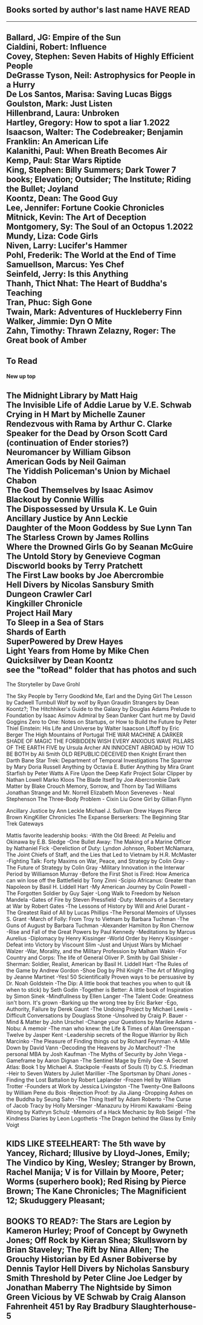 ## Books sorted by author's last name HAVE READ 
----
Ballard, JG: Empire of the Sun  
Cialdini, Robert: Influence  
Covey, Stephen: Seven Habits of Highly Efficient People  
DeGrasse Tyson, Neil: Astrophysics for People in a Hurry  
De Los Santos, Marisa: Saving Lucas Biggs  
Goulston, Mark: Just Listen  
Hillenbrand, Laura: Unbroken  
Hartley, Gregory: How to spot a liar 1.2022    
Isaacson, Walter: The Codebreaker; Benjamin Franklin: An American Life  
Kalanithi, Paul: When Breath Becomes Air  
Kemp, Paul: Star Wars Riptide  
King, Stephen: Billy Summers; Dark Tower 7 books; Elevation; Outsider; The Institute; Riding the Bullet; Joyland     
Koontz, Dean: The Good Guy  
Lee, Jennifer: Fortune Cookie Chronicles  
Mitnick, Kevin: The Art of Deception  
Montgomery, Sy: The Soul of an Octopus 1.2022  
Mundy, Liza: Code Girls  
Niven, Larry: Lucifer's Hammer  
Pohl, Frederik: The World at the End of Time  
Samuellson, Marcus: Yes Chef  
Seinfeld, Jerry: Is this Anything  
Thanh, Thict Nhat: The Heart of Buddha's Teaching  
Tran, Phuc: Sigh Gone  
Twain, Mark: Adventures of Huckleberry Finn
Walker, Jimmie: Dyn O Mite  
Zahn, Timothy: Thrawn
Zelazny, Roger: The Great book of Amber  
---------
## To Read  

#### New up top  
The Midnight Library by Matt Haig  
The Invisible Life of Addie Larue by V.E. Schwab  
Crying in H Mart by Michelle Zauner  
Rendezvous with Rama by Arthur C. Clarke  
Speaker for the Dead by Orson Scott Card (continuation of Ender stories?)  
Neuromancer by William Gibson  
American Gods by Neil Gaiman  
The Yiddish Policeman's Union by Michael Chabon  
The God Themselves by Isaac Asimov  
Blackout by Connie Willis  
The Dispossessed by Ursula K. Le Guin  
Ancillary Justice by Ann Leckie  
Daughter of the Moon Goddess by Sue Lynn Tan  
The Starless Crown by James Rollins  
Where the Drowned Girls Go by Seanan McGuire  
The Untold Story by Genevieve Cogman  
Discworld books by Terry Pratchett  
The First Law books by Joe Abercrombie  
Hell Divers by Nicolas Sansbury Smith  
Dungeon Crawler Carl  
Kingkiller Chronicle  
Project Hail Mary  
To Sleep in a Sea of Stars  
Shards of Earth  
SuperPowered by Drew Hayes  
Light Years from Home by Mike Chen  
Quicksilver by Dean Koontz    
see the "toRead" folder that has photos and such  
----
The Storyteller by Dave Grohl

The Sky People by Terry Goodkind
Me, Earl and the Dying Girl
The Lesson by Cadwell Turnbull
Wolf by wolf  by Ryan Graudin
Strangers by Dean Koontz?;
The Hitchhiker's Guide to the Galaxy by Douglas Adams
Prelude to Foundation by Isaac Asimov
Admiral by Sean Danker
Cant hurt me by David Goggins
Zero to One: Notes on Startups, or How to Build the Future by Peter Thiel
Einstein: His Life and Universe by Walter Isaacson
Liftoff by Eric Berger
The High Mountains of Portugal
THE WAR MACHINE
A DARKER SHADE OF MAGIC
THE FORBIDDEN WISH
EVERY ANXIOUS WAVE
PILLARS OF THE EARTH
FIVE by Ursula Archer
AN INNOCENT ABROAD by
HOW TO BE BOTH by Ali Smith
OLD REPUBLIC:DECEIVED then Knight Errant then Darth Bane
Star Trek: Department of Temporal Investigations
The Sparrow by Mary Doria Russell
Anything by Octavia E. Butler
Anything by Mira Grant
Starfish by Peter Watts
A Fire Upon the Deep
Kafir Project
Solar Clipper by Nathan Lowell
Marko Kloos
The Blade Itself by Joe Abercrombie
Dark Matter by Blake Crouch
Memory, Sorrow, and Thorn by Tad Williams
Jonathan Strange and Mr. Norrell
Elizabeth Moon
Seveneves - Neal Stephenson
The Three-Body Problem - Cixin Liu
Gone Girl by Gillian Flynn

Ancillary Justice by Ann Leckle
Michael J. Sullivan
Drew Hayes
Pierce Brown
KingKiller Chronicles
The Expanse
Berserkers: The Beginning
Star Trek Gateways

Mattis favorite leadership books:
-With the Old Breed: At Peleliu and Okinawa by E.B. Sledge
-One Bullet Away: The Making of a Marine Officer by Nathaniel Fick
-Dereliction of Duty: Lyndon Johnson, Robert McNamara, The Joint Chiefs of Staff, and the Lies that Led to Vietnam by H.R. McMaster
-Fighting Talk: Forty Maxims on War, Peace, and Strategy by Colin Gray
-The Future of Strategy by Colin Gray
-Military Innovation in the Interwar Period by Williamson Murray
-Before the First Shot is Fired: How America can win lose off the Battlefield by Tony Zinni
-Scipio Africanus: Greater than Napoleon by Basil H. Liddell Hart
-My American Journey by Colin Powell
-The Forgotten Soldier by Guy Sajer
-Long Walk to Freedom by Nelson Mandela
-Gates of Fire by Steven Pressfield
-Duty: Memoirs of a Secretary at War by Robert Gates
-The Lessons of History by Will and Ariel Durant
-The Greatest Raid of All by Lucas Phillips
-The Personal Memoirs of Ulysses S. Grant
-March of Folly: From Troy to Vietnam by Barbara Tuchman
-The Guns of August by Barbara Tuchman
-Alexander Hamilton by Ron Chernow
-Rise and Fall of the Great Powers by Paul Kennedy
-Meditations by Marcus Aurelius
-Diplomacy by Henry Kissinger
-World Order by Henry Kissinger
-Defeat into Victory by Viscount Slim
-Just and Unjust Wars by Michael Walzer
-War, Morality, and the Military Profession by Malham Wakin
-For Country and Corps: The life of General Oliver P. Smith by Gail Shisler
-Sherman: Soldier, Realist, American by Basil H. Liddell Hart
-The Rules of the Game by Andrew Gordon
-Shoe Dog by Phil Knight
-The Art of Mingling by Jeanne Martinet
-Yes! 50 Scientifically Proven ways to be persuasive by Dr. Noah Goldstein
-The Dip: A little book that teaches you when to quit (& when to stick) by Seth Godin
-Together is Better: A little book of Inspiration by Simon Sinek
-Mindfullness by Ellen Langer
-The Talent Code: Greatness isn't born.  It's grown
-Barking up the wrong tree by Eric Barker
-Ego, Authority, Failure by Derek Gaunt
-The Undoing Project by Michael Lewis
-Difficult Conversations by Douglass Stone
-Unsolved by Craig P. Bauer
-Mind & Matter by John Urschel
-Change your Questions by Marilee Adams
-Nobu: A memoir
-The man who knew: the Life & Times of Alan Greenspan
-Twelve by Jasper Kent
-Leadership secrets of the Rogue Warrior by Rich Marcinko
-The Pleasure of Finding things out by Richard Feynman
-A Mile Down by David Vann
-Decoding the Heavens by Jo Marchout?
-The personal MBA by Josh Kaufman
-The Myths of Security by John Viega
-Gameframe by Aaron Dignan
-The Sentinel Mage by Emily Gee
-A Secret Atlas: Book 1 by Michael A. Stackpole
-Feasts of Souls (1) by C.S. Friedman
-Heir to Seven Waters by Juliet Marillier
-The Sportsman by Dhani Jones
-Finding the Lost Battalion by Robert Laplander
-Frozen Hell by William Trotter
-Founders at Work by Jessica Livingston
-The Twenty-One Balloons by William Pene du Bois
-Rejection Proof: by Jia Jiang
-Dropping Ashes on the Buddha by Seung Sahn
-The Thing Itself by Adam Roberto
-The Curse of Jacob Tracy by Holly Mersinger
-Manazuru by Hiromi Kawakami
-Being Wrong by Kathryn Schulz
-Memoirs of a Hack Mechanic by Rob Seigel
-The Kindness Diaries by Leon Logothetis
-The Dragon behind the Glass by Emily Voigt

KIDS LIKE STEELHEART:
The 5th wave by Yancey, Richard; Illusive by Lloyd-Jones, Emily; The Vindico by King, Wesley; Stranger by Brown, Rachel Manija; V is for Villain by Moore, Peter; Worms (superhero book); Red Rising by Pierce Brown; The Kane Chronicles; The Magnificient 12; Skuduggery Pleasant; 
--------------------------------------------------
BOOKS TO READ?: The Stars are Legion by Kameron Hurley; Proof of Concept by Gwyneth Jones; Off Rock by Kieran Shea; Skullsworn by Brian Staveley; The Rift by Nina Allen; The Grouchy Historian by Ed Asner
Bobiverse by Dennis Taylor
Hell Divers by Nicholas Sansbury Smith
Threshold by Peter Cline
Joe Ledger by Jonathan Maberry
The Nightside by Simon Green
Vicious by VE Schwab
by Craig Alanson
Fahrenheit 451 by Ray Bradbury
Slaughterhouse-5 
----
